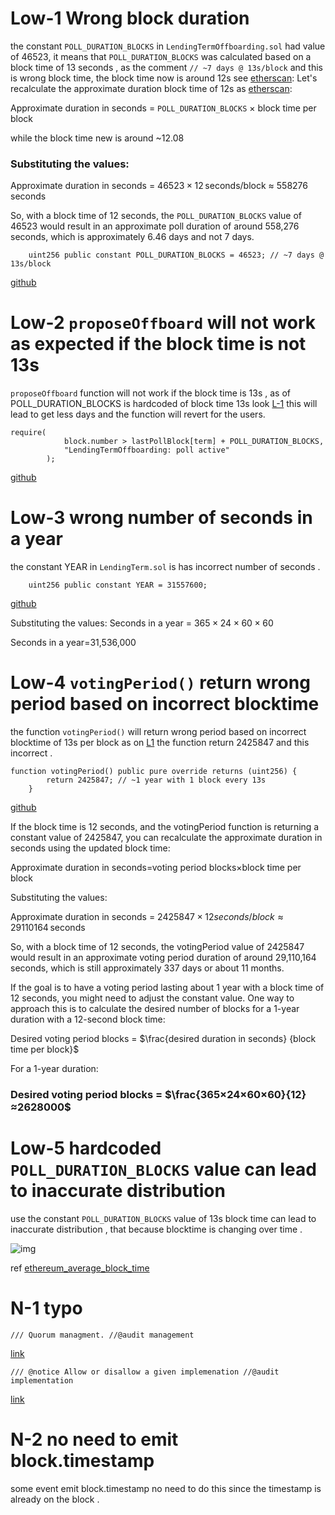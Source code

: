 # Low-1 Wrong block duration 

the constant `POLL_DURATION_BLOCKS` in `LendingTermOffboarding.sol` had value of 46523, it means that `POLL_DURATION_BLOCKS` was calculated based on a block time of 13 seconds , as the comment `// ~7 days @ 13s/block` and this is wrong block time,
the block time now is around 12s see [etherscan](https://etherscan.io/chart/blocktime):
Let's recalculate the approximate duration block time of 12s as [etherscan](https://etherscan.io/chart/blocktime):

Approximate duration in seconds = `POLL_DURATION_BLOCKS` × block time per block

while the block time new is around ~12.08 


### Substituting the values:

Approximate duration in seconds = $46523×12$ seconds/block ≈ 558276 seconds 


So, with a block time of 12 seconds, the `POLL_DURATION_BLOCKS` value of 46523 would result in an approximate poll duration of around 558,276 seconds, which is approximately 6.46 days and not 7 days.

```solidity
    uint256 public constant POLL_DURATION_BLOCKS = 46523; // ~7 days @ 13s/block
```
[github](https://github.com/code-423n4/2023-12-ethereumcreditguild/blob/2376d9af792584e3d15ec9c32578daa33bb56b43/src/governance/LendingTermOffboarding.sol#L36)
# Low-2 `proposeOffboard` will not work as expected if the block time is not 13s

`proposeOffboard` function will not work if the block time is 13s , as of POLL_DURATION_BLOCKS is hardcoded of block time 13s look [L-1](#low-1-wrong-block-duration) this will lead to get less days and the function will revert for the users.
 
```solidity
require(
            block.number > lastPollBlock[term] + POLL_DURATION_BLOCKS,
            "LendingTermOffboarding: poll active"
        );
```
[github](https://github.com/code-423n4/2023-12-ethereumcreditguild/blob/2376d9af792584e3d15ec9c32578daa33bb56b43/src/governance/LendingTermOffboarding.sol#L94-L97)
# Low-3 wrong number of seconds in a year

the constant YEAR in `LendingTerm.sol` is has incorrect number of seconds .

```solidity
    uint256 public constant YEAR = 31557600;

```
[github](https://github.com/code-423n4/2023-12-ethereumcreditguild/blob/2376d9af792584e3d15ec9c32578daa33bb56b43/src/loan/LendingTerm.sol#L68)

Substituting the values:
Seconds in a year = $365×24×60×60$

Seconds in a year=31,536,000

# Low-4 `votingPeriod()` return wrong period based on incorrect blocktime

the function `votingPeriod()` will return wrong period based on incorrect blocktime of 13s per block as on [L1](#low-1-wrong-block-duration) the function return 2425847 and this incorrect .


```solidity
function votingPeriod() public pure override returns (uint256) {
        return 2425847; // ~1 year with 1 block every 13s
    }
```
[github](https://github.com/code-423n4/2023-12-ethereumcreditguild/blob/2376d9af792584e3d15ec9c32578daa33bb56b43/src/governance/GuildVetoGovernor.sol#L230-L232)

If the block time is 12 seconds, and the votingPeriod function is returning a constant value of 2425847, you can recalculate the approximate duration in seconds using the updated block time:

Approximate duration in seconds=voting period blocks×block time per block

Substituting the values:

Approximate duration in seconds = $2425847×12 seconds/block≈29110164$ seconds

So, with a block time of 12 seconds, the votingPeriod value of 2425847 would result in an approximate voting period duration of around 29,110,164 seconds, which is still approximately 337 days or about 11 months.

If the goal is to have a voting period lasting about 1 year with a block time of 12 seconds, you might need to adjust the constant value. One way to approach this is to calculate the desired number of blocks for a 1-year duration with a 12-second block time:

Desired voting period blocks = $\frac{desired duration in seconds} {block time per block}$

For a 1-year duration:

### Desired voting period blocks = $\frac{365×24×60×60}{12}≈2628000$

# Low-5 hardcoded `POLL_DURATION_BLOCKS` value can lead to inaccurate distribution

use the constant `POLL_DURATION_BLOCKS` value of 13s block time can lead to inaccurate distribution , that because blocktime is changing over time .

![img](https://i.imgur.com/FWyoMjd.png)

ref [ethereum_average_block_time](https://ycharts.com/indicators/ethereum_average_block_time)


# N-1 typo 

    /// Quorum managment. //@audit management

[link](https://github.com/code-423n4/2023-12-ethereumcreditguild/blob/2376d9af792584e3d15ec9c32578daa33bb56b43/src/governance/GuildGovernor.sol#L53)

    /// @notice Allow or disallow a given implemenation //@audit implementation 
[link](https://github.com/code-423n4/2023-12-ethereumcreditguild/blob/2376d9af792584e3d15ec9c32578daa33bb56b43/src/governance/LendingTermOnboarding.sol#L91)


# N-2 no need to emit block.timestamp

some event emit block.timestamp no need to do this since the timestamp is already on the block .